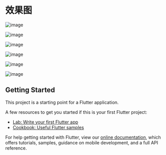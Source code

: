 # 效果图

![image](https://github.com/yzxzm/flutter_shop/tree/master/images/1.png)

![image](https://github.com/yzxzm/flutter_shop/tree/master/images/2.jpg)

![image](https://github.com/yzxzm/flutter_shop/tree/master/images/3.png)

![image](https://github.com/yzxzm/flutter_shop/tree/master/images/4.jpg)

![image](https://github.com/yzxzm/flutter_shop/tree/master/images/5.jpg)

![image](https://github.com/yzxzm/flutter_shop/tree/master/images/6.jpg)


## Getting Started

This project is a starting point for a Flutter application.

A few resources to get you started if this is your first Flutter project:

- [Lab: Write your first Flutter app](https://flutter.io/docs/get-started/codelab)
- [Cookbook: Useful Flutter samples](https://flutter.io/docs/cookbook)

For help getting started with Flutter, view our 
[online documentation](https://flutter.io/docs), which offers tutorials, 
samples, guidance on mobile development, and a full API reference.

